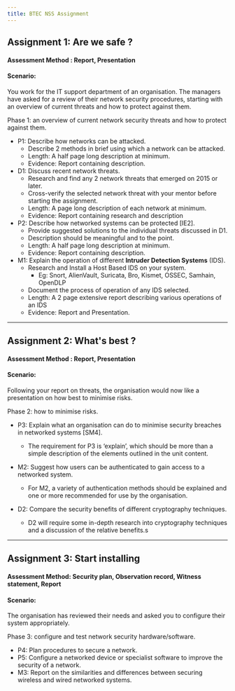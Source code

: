 ```yaml
---
title: BTEC NSS Assignment
---
```


## Assignment 1: Are we safe ?

#### Assessment Method : Report, Presentation

#### Scenario:
You work for the IT support department of an organisation. The managers have asked for a review of their network security procedures, starting with an overview of current threats and how to protect against them.

Phase 1: an overview of current network security threats and how to protect against them.

* P1: Describe how networks can be attacked.
  * Describe 2 methods in brief using which a network can be attacked.
  * Length: A half page long description at minimum.
  * Evidence: Report containing description.
* D1: Discuss recent network threats.
  * Research and find any 2 network threats that emerged on 2015 or later.
  * Cross-verify the selected network threat with your mentor before starting the assignment.
  * Length: A page long description of each network at minimum.
  * Evidence: Report containing research and description
* P2: Describe how networked systems can be protected [IE2].
  * Provide suggested solutions to the individual threats discussed in D1.
  * Description should be meaningful and to the point.
  * Length: A half page long description at minimum.
  * Evidence: Report containing description.
* M1: Explain the operation of different **Intruder Detection Systems** (IDS).
  * Research and Install a Host Based IDS on your system.
    * Eg: Snort, AlienVault, Suricata, Bro, Kismet, OSSEC, Samhain, OpenDLP
  * Document the process of operation of any IDS selected.
  * Length: A 2 page extensive report describing various operations of an IDS
  * Evidence: Report and Presentation.

---

## Assignment 2: What's best ?

#### Assessment Method : Report, Presentation

#### Scenario:
Following your report on threats, the organisation would now like a presentation on how best to minimise risks.

Phase 2: how to minimise risks.

* P3: Explain what an organisation can do to minimise security breaches in networked systems [SM4].
	* The requirement for P3 is ‘explain’, which should be more than a simple description of the elements outlined in the unit content.

* M2: Suggest how users can be authenticated to gain access to a networked system.
	* For M2, a variety of authentication methods should be explained and one or more recommended for use by the organisation.
* D2: Compare the security benefits of different cryptography techniques.
	* D2 will require some in-depth research into cryptography techniques and a discussion of the relative benefits.s


---

## Assignment 3: Start installing

#### Assessment Method: Security plan, Observation record, Witness statement, Report

#### Scenario:
The organisation has reviewed their needs and asked you to configure their system appropriately.

Phase 3: configure and test network security hardware/software.

* P4: Plan procedures to secure a network.
* P5: Configure a networked device or specialist software to improve the security of a network.
* M3: Report on the similarities and differences between securing wireless and wired networked systems.